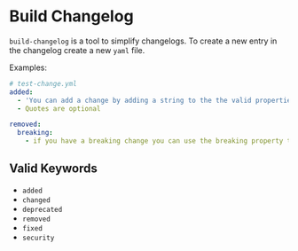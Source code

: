 # Build Changelog

`build-changelog` is a tool to simplify changelogs. To create a new entry in the
changelog create a new `yaml` file.

Examples:

```yaml
# test-change.yml
added:
  - 'You can add a change by adding a string to the the valid properties.'
  - Quotes are optional

removed:
  breaking:
    - if you have a breaking change you can use the breaking property to have the prefix.
```

## Valid Keywords

- `added`
- `changed`
- `deprecated`
- `removed`
- `fixed`
- `security`
